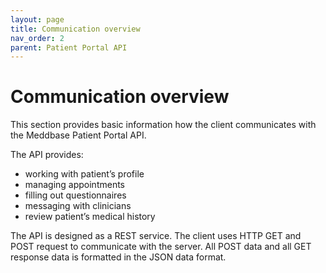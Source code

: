 ```yaml
---
layout: page
title: Communication overview
nav_order: 2
parent: Patient Portal API
---
```


# Communication overview
This section provides basic information how the client communicates with the Meddbase Patient Portal API.The API provides:- working with patient’s profile- managing appointments- filling out questionnaires- messaging with clinicians- review patient’s medical historyThe API is designed as a REST service. The client uses HTTP GET and POST request to communicate with the server. All POST data and all GET response data is formatted in the JSON data format.